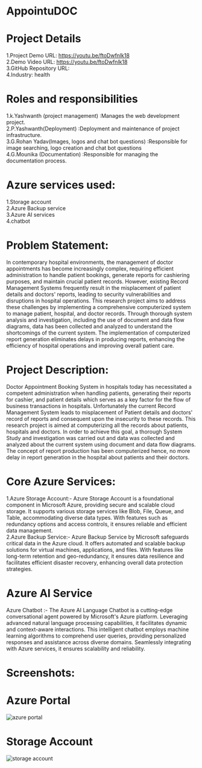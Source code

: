 # AppointuDOC
# Project Details
1.Project Demo URL: https://youtu.be/ftoDwfnlk18<br>
2.Demo Video URL: https://youtu.be/ftoDwfnlk18<br>
3.GitHub Repository URL: <br>
4.Industry: health <br>  
# Roles and responsibilities
1.k.Yashwanth (project management) :Manages the web development project.<br>
2.P.Yashwanth(Deployment) :Deployment and maintenance of project infrastructure.<br>
3.G.Rohan Yadav(Images, logos and chat bot questions) :Responsible for image searching, logo creation and chat bot questions <br>
4.G.Mounika (Documentation) :Responsible for managing the documentation process.<br>
# Azure services used:
1.Storage account <br>
2.Azure Backup service<br>
3.Azure AI services<br>
4.chatbot<br>
# Problem Statement:
In contemporary hospital environments, the management of doctor appointments has become increasingly complex, requiring efficient administration to handle patient bookings, generate reports for cashiering purposes, and maintain crucial patient records. However, existing Record Management Systems frequently result in the misplacement of patient details and doctors' reports, leading to security vulnerabilities and disruptions in hospital operations. This research project aims to address these challenges by implementing a comprehensive computerized system to manage patient, hospital, and doctor records. Through thorough system analysis and investigation, including the use of document and data flow diagrams, data has been collected and analyzed to understand the shortcomings of the current system. The implementation of computerized report generation eliminates delays in producing reports, enhancing the efficiency of hospital operations and improving overall patient care.
# Project Description:
Doctor Appointment Booking System in hospitals today has necessitated a competent administration when handling patients, generating their reports for cashier, and patient details which serves as a key factor for the flow of business transactions in hospitals. Unfortunately the current Record Management System leads to misplacement of Patient details and doctors' record of reports and consequent upon the insecurity to these records. This research project is aimed at computerizing all the records about patients, hospitals and doctors. In order to achieve this goal, a thorough System Study and investigation was carried out and data was collected and analyzed about the current system using document and data flow diagrams. The concept of report production has been computerized hence, no more delay in report generation in the hospital about patients and their doctors.
# Core Azure Services:
1.Azure Storage Account:- Azure Storage Account is a foundational component in Microsoft Azure, providing secure and scalable cloud storage. It supports various storage services like Blob, File, Queue, and Table, accommodating diverse data types. With features such as redundancy options and access controls, it ensures reliable and efficient data management.<br>2.Azure Backup Service:- Azure Backup Service by Microsoft safeguards critical data in the Azure cloud. It offers automated and scalable backup solutions for virtual machines, applications, and files. With features like long-term retention and geo-redundancy, it ensures data resilience and facilitates efficient disaster recovery, enhancing overall data protection strategies.
# Azure AI Service
Azure Chatbot :- The Azure AI Language Chatbot is a cutting-edge conversational agent powered by Microsoft's Azure platform. Leveraging advanced natural language processing capabilities, it facilitates dynamic and context-aware interactions. This intelligent chatbot employs machine learning algorithms to comprehend user queries, providing personalized responses and assistance across diverse domains. Seamlessly integrating with Azure services, it ensures scalability and reliability.
# Screenshots:
# Azure Portal
![azure portal](https://github.com/Nandeep5/doctor_Appointment/assets/116363302/732b1ee0-9262-47c8-bf20-839d3d1ba4ef)
# Storage Account
![storage account](https://github.com/Nandeep5/doctor_Appointment/assets/116363302/d69f031f-6990-4781-a119-948b8ef8e61c)

